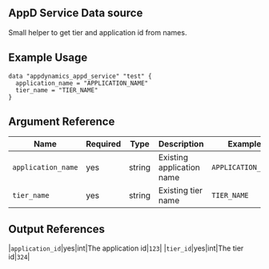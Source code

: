 ## AppD Service Data source

Small helper to get tier and application id from names.

## Example Usage

```hcl
data "appdynamics_appd_service" "test" {
  application_name = "APPLICATION_NAME"
  tier_name = "TIER_NAME"
}
```

## Argument Reference

|Name|Required|Type|Description|Example|
|----|--------|----|-----------|-------|
|`application_name`|yes|string|Existing application name|`APPLICATION_NAME`|
|`tier_name`|yes|string|Existing tier name|`TIER_NAME`|


## Output References
|`application_id`|yes|int|The application id|`123`|
|`tier_id`|yes|int|The tier id|`324`|


